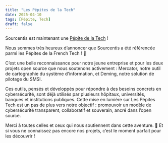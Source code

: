```yaml
---
title: "Les Pépites de la Tech"
date: 2025-04-10
tags: [Pépite, Tech]
draft: false
---
```


Sourcentis est maintenant une [Pépite de la Tech](https://lespepitestech.com/startup-de-la-french-tech/sourcentis) !

Nous sommes très heureux d’annoncer que Sourcentis a été référencée parmi les Pépites de la French Tech ! 🎉

C’est une belle reconnaissance pour notre jeune entreprise et pour les deux projets open source que nous soutenons activement : Mercator, notre outil de cartographie du système d'information, et Deming, notre solution de pilotage du SMSI.

Ces outils, pensés et développés pour répondre à des besoins concrets en cybersécurité, sont déjà utilisés par plusieurs hôpitaux, universités, banques et institutions publiques. Cette mise en lumière sur Les Pépites Tech est un pas de plus vers notre objectif : promouvoir un modèle de cybersécurité transparent, collaboratif et souverain, ancré dans l’open source.

Merci à toutes celles et ceux qui nous soutiennent dans cette aventure. 🙏
Et si vous ne connaissez pas encore nos projets, c’est le moment parfait pour les découvrir !
